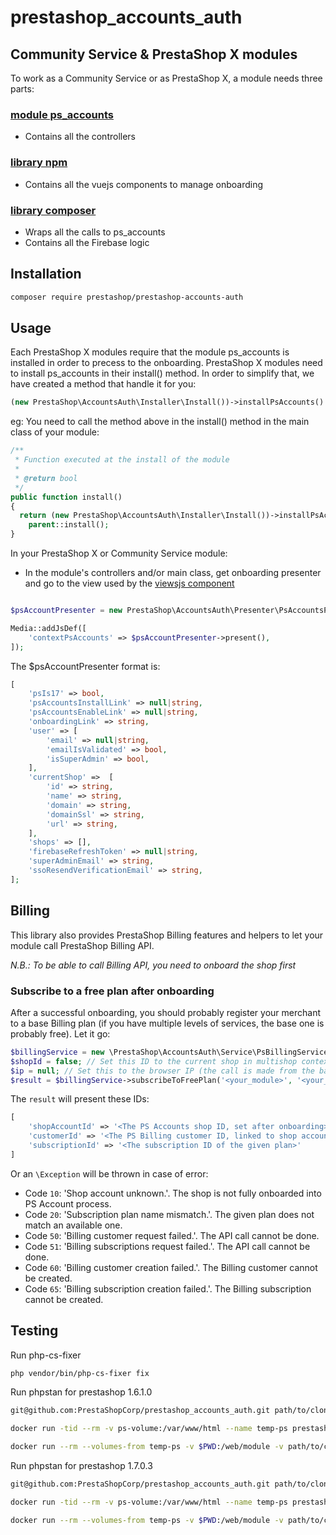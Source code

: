 # prestashop_accounts_auth

## Community Service & PrestaShop X modules

To work as a Community Service or as PrestaShop X, a module needs three parts:

### [module ps_accounts](http://github.com/PrestaShopCorp/ps_accounts)

* Contains all the controllers

### [library npm](http://github.com/PrestaShopCorp/prestashop_accounts_vue_components)

* Contains all the vuejs components to manage onboarding

### [library composer](http://github.com/PrestaShopCorp/prestashop_accounts_auth)

* Wraps all the calls to ps_accounts
* Contains all the Firebase logic

## Installation

```bash
composer require prestashop/prestashop-accounts-auth
```

## Usage

Each PrestaShop X modules require that the module ps_accounts is installed in order to precess to the onboarding.
PrestaShop X modules need to install ps_accounts in their install() method. In order to simplify that, we have created a method that handle it for you: 

```php
(new PrestaShop\AccountsAuth\Installer\Install())->installPsAccounts()
```

eg: You need to call the method above in the install() method in the main class of your module:

```php
/**
 * Function executed at the install of the module
 *
 * @return bool
 */
public function install()
{
  return (new PrestaShop\AccountsAuth\Installer\Install())->installPsAccounts() &&
    parent::install();
}
```

In your PrestaShop X or Community Service module:

- In the module's controllers and/or main class, get onboarding presenter and go to the view used by the
[viewsjs component](https://github.com/PrestaShopCorp/prestashop_accounts_vue_components)

```php

$psAccountPresenter = new PrestaShop\AccountsAuth\Presenter\PsAccountsPresenter($this->name);

Media::addJsDef([
    'contextPsAccounts' => $psAccountPresenter->present(),
]);
```

The $psAccountPresenter format is:
```php
[
    'psIs17' => bool,
    'psAccountsInstallLink' => null|string,
    'psAccountsEnableLink' => null|string,
    'onboardingLink' => string,
    'user' => [
        'email' => null|string,
        'emailIsValidated' => bool,
        'isSuperAdmin' => bool,
    ],
    'currentShop' =>  [
        'id' => string,
        'name' => string,
        'domain' => string,
        'domainSsl' => string,
        'url' => string,
    ],
    'shops' => [],
    'firebaseRefreshToken' => null|string,
    'superAdminEmail' => string,
    'ssoResendVerificationEmail' => string,
];
```

## Billing

This library also provides PrestaShop Billing features and helpers to let
your module call PrestaShop Billing API.

*N.B.: To be able to call Billing API, you need to onboard the shop first*

### Subscribe to a free plan after onboarding

After a successful onboarding, you should probably register your merchant to
a base Billing plan (if you have multiple levels of services, the base one is
probably free). Let it go:

```php
$billingService = new \PrestaShop\AccountsAuth\Service\PsBillingService();
$shopId = false; // Set this ID to the current shop in multishop context. False otherwise.
$ip = null; // Set this to the browser IP (the call is made from the backoffice by the merchant).
$result = $billingService->subscribeToFreePlan('<your_module>', '<your_basic_plan>', $shopId, $ip);
```

The `result` will present these IDs:
```php
[
    'shopAccountId' => '<The PS Accounts shop ID, set after onboarding>',
    'customerId' => '<The PS Billing customer ID, linked to shop account>',
    'subscriptionId' => '<The subscription ID of the given plan>'
]
```

Or an `\Exception` will be thrown in case of error:
* Code `10`: 'Shop account unknown.'. The shop is not fully onboarded into PS Account process. 
* Code `20`: 'Subscription plan name mismatch.'. The given plan does not match an available one.
* Code `50`: 'Billing customer request failed.'. The API call cannot be done.
* Code `51`: 'Billing subscriptions request failed.'. The API call cannot be done.
* Code `60`: 'Billing customer creation failed.'. The Billing customer cannot be created.
* Code `65`: 'Billing subscription creation failed.'. The Billing subscription cannot be created.


## Testing

Run php-cs-fixer
```bash
php vendor/bin/php-cs-fixer fix
```

Run phpstan for prestashop 1.6.1.0

```bash
git@github.com:PrestaShopCorp/prestashop_accounts_auth.git path/to/clone

docker run -tid --rm -v ps-volume:/var/www/html --name temp-ps prestashop/prestashop:1.6.1.0;

docker run --rm --volumes-from temp-ps -v $PWD:/web/module -v path/to/clone:/web/ps_accounts -e _PS_ROOT_DIR_=/var/www/html --workdir=/web/module phpstan/phpstan:0.12 analyse --configuration=/web/module/tests/phpstan/phpstan-PS-1.6.neon
```

Run phpstan for prestashop 1.7.0.3

```bash
git@github.com:PrestaShopCorp/prestashop_accounts_auth.git path/to/clone

docker run -tid --rm -v ps-volume:/var/www/html --name temp-ps prestashop/prestashop:1.7.0.3;

docker run --rm --volumes-from temp-ps -v $PWD:/web/module -v path/to/clone:/web/ps_accounts -e _PS_ROOT_DIR_=/var/www/html --workdir=/web/module phpstan/phpstan:0.12 analyse --configuration=/web/module/tests/phpstan/phpstan-PS-1.7.neon
```
